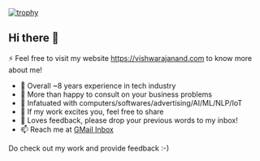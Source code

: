 [![trophy](https://github-profile-trophy.vercel.app/?username=vishwarajanand)](https://github.com/vishwarajanand/github-profile-trophy)

## Hi there 👋

⚡ Feel free to visit my website https://vishwarajanand.com to know more about me!

- 🔭 Overall ~8 years experience in tech industry
- 🌱 More than happy to consult on your business problems
- 👯 Infatuated with computers/softwares/advertising/AI/ML/NLP/IoT
- 🤔 If my work excites you, feel free to share
- 💬 Loves feedback, please drop your previous words to my inbox!
- 📫 Reach me at [GMail Inbox](mailto:vishwaraj.anand00@gmail.com?subject=[GitHub]%20Reach%20Out)

Do check out my work and provide feedback :-)
